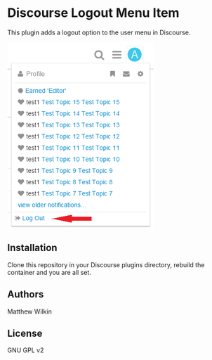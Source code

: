 # Discourse Logout Menu Item

This plugin adds a logout option to the user menu in Discourse.

![](https://raw.githubusercontent.com/cpradio/discourse-logout-menu-item/master/screenshot.png)

## Installation

Clone this repository in your Discourse plugins directory, rebuild the container and you are all set.

## Authors

Matthew Wilkin

## License

GNU GPL v2